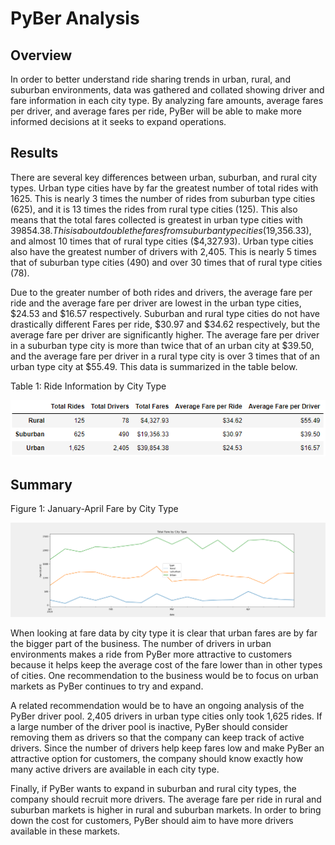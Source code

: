 # PyBer Analysis

## Overview
In order to better understand ride sharing trends in urban, rural, and suburban environments, data was gathered and collated showing driver and fare information in each city type. By analyzing fare amounts, average fares per driver, and average fares per ride, PyBer will be able to make more informed decisions at it seeks to expand operations.

## Results

There are several key differences between urban, suburban, and rural city types. Urban type cities have by far the greatest number of total rides with 1625. This is nearly 3 times the number of rides from suburban type cities (625), and it is 13 times the rides from rural type cities (125). This also means that the total fares collected is greatest in urban type cities with $39854.38. This is about double the fares from suburban type cities ($19,356.33), and almost 10 times that of rural type cities ($4,327.93). Urban type cities also have the greatest number of drivers with 2,405. This is nearly 5 times that of suburban type cities (490) and over 30 times that of rural type cities (78).

Due to the greater number of both rides and drivers, the average fare per ride and the average fare per driver are lowest in the urban type cities, $24.53 and $16.57 respectively. Suburban and rural type cities do not have drastically different Fares per ride, $30.97 and $34.62 respectively, but the average fare per driver are significantly higher. The average fare per driver in a suburban type city is more than twice that of an urban city at $39.50, and the average fare per driver in a rural type city is over 3 times that of an urban type city at $55.49. This data is summarized in the table below.

Table 1: Ride Information by City Type
 
![Ride Information by City Type](https://github.com/TravisTornquist/PyBer_Analysis/blob/main/Analysis/Ride_info_by_type.png?raw=true)

## Summary

Figure 1: January-April Fare by City Type

![Total fare by City Type](https://github.com/TravisTornquist/PyBer_Analysis/blob/main/Analysis/PyBer_fare_summary.png?raw=true)

When looking at fare data by city type it is clear that urban fares are by far the bigger part of the business. The number of drivers in urban environments makes a ride from PyBer more attractive to customers because it helps keep the average cost of the fare lower than in other types of cities. One recommendation to the business would be to focus on urban markets as PyBer continues to try and expand.

A related recommendation would be to have an ongoing analysis of the PyBer driver pool. 2,405 drivers in urban type cities only took 1,625 rides. If a large number of the driver pool is inactive, PyBer should consider removing them as drivers so that the company can keep track of active drivers. Since the number of drivers help keep fares low and make PyBer an attractive option for customers, the company should know exactly how many active drivers are available in each city type.

Finally, if PyBer wants to expand in suburban and rural city types, the company should recruit more drivers. The average fare per ride in rural and suburban markets is higher in rural and suburban markets. In order to bring down the cost for customers, PyBer should aim to have more drivers available in these markets.
